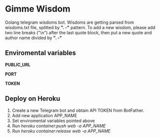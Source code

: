 # Gimme Wisdom

Golang telegram wisdoms bot. Wisdoms are getting parsed from wisdoms.txt file, splitted by **". -"** pattern. To add a new wisdom, please add two line breaks ("\n") after the last quote block, then put a new quote and author name divided by **". -"** 

## Enviromental variables

**PUBLIC_URL**

**PORT** 

**TOKEN**

## Deploy on Heroku

1. Create a new Telegram bot and obtain API TOKEN from BotFather.
2. Add new application APP_NAME
3. Set enviromental variables pointed above
4. Run _heroku container:push web -a APP_NAME_
5. Run _heroku container:release web -a APP_NAME_